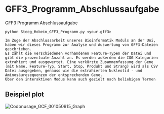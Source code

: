 # GFF3_Programm_Abschlussaufgabe
GFF3 Programm Abschlussaufgabe
```
python Steeg_Hobein_GFF3_Programm.py <your.gff3>

Im Zuge der Abschlussarbeit unseres Bioinformatik Moduls an der Uni, haben wir dieses Programm zur Analyse und Auswertung von GFF3-Dateien geschrieben.
Es zählt die verschiedenen vorhandenen Feature-Typen der Datei und gibt die prozentuale Anzahl an. Es werden außerdem die COG Kategorien extrahiert und ausgewertet. Eine verkürzte Zusammenfassung der Gene (mit Name, Feature-Typ, Start, Stop, Produkt und Strang) wird als CSV Datei ausgegeben, genauso wie die extrahierten Nukleotid - und Aminosäuresequenzen der entsprechenden Gene. 
Über den interaktiven Modus kann auch gezielt nach beliebigen Termen 
```
## Beispiel plot
![Codonusage_GCF_001050915_Graph](https://user-images.githubusercontent.com/80681798/111205837-f6c4a280-85c7-11eb-842b-5b57011bc8ba.png)
